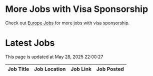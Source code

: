 # More Jobs with Visa Sponsorship

Check out [Europe Jobs](https://github.com/sureshparimi/europejobs#latest-jobs) for more jobs with visa sponsorship.

# Latest Jobs

This page is updated at May 28, 2025 22:00:27

| Job Title | Job Location | Job Link | Job Posted |
| --- | --- | --- | --- |
